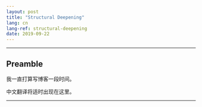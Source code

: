```yaml
---
layout: post
title: "Structural Deepening"
lang: cn
lang-ref: structural-deepening
date: 2019-09-22
---
```


***

## Preamble

我一直打算写博客一段时间。

中文翻译将适时出现在这里。

---
